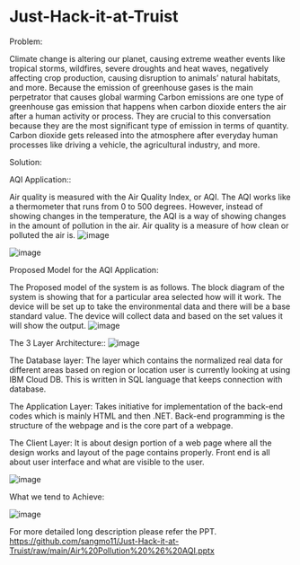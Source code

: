 # Just-Hack-it-at-Truist
Problem:

Climate change is altering our planet, causing extreme weather events like tropical storms, wildfires, severe droughts and heat waves, negatively affecting crop production, causing disruption to animals’ natural habitats, and more. Because the emission of greenhouse gases is the main perpetrator that causes global warming
Carbon emissions are one type of greenhouse gas emission that happens when carbon dioxide enters the air after a human activity or process. They are crucial to this conversation because they are the most significant type of emission in terms of quantity. Carbon dioxide gets released into the atmosphere after everyday human processes like driving a vehicle, the agricultural industry, and more. 

Solution: 

AQI Application::

Air quality is measured with the Air Quality Index, or AQI. The AQI works like a thermometer that runs from 0 to 500 degrees. However, instead of showing changes in the temperature, the AQI is a way of showing changes in the amount of pollution in the air. Air quality is a measure of how clean or polluted the air is.
![image](https://user-images.githubusercontent.com/86153443/122644335-53d57480-d132-11eb-9c9c-d391ed706e8a.png)

![image](https://user-images.githubusercontent.com/86153443/122644339-59cb5580-d132-11eb-8d09-39665cf39e22.png)

Proposed Model for the AQI Application:

The Proposed model of the system is as follows. The block diagram of the system is showing that for a particular area selected how will it work. The device will be set up to take the environmental data and there will be a base standard value. The device will collect data and based on the set values it will show the output. 
![image](https://user-images.githubusercontent.com/86153443/122644464-ed9d2180-d132-11eb-8cfe-eb8f621f629c.png)


The 3 Layer Architecture::
![image](https://user-images.githubusercontent.com/86153443/122644364-723b7000-d132-11eb-847c-101dc97b651c.png)

The Database layer: The layer which contains the normalized real data for different areas based on region or location user is currently looking at using IBM Cloud DB. This is written in SQL language that keeps connection with database.

The Application Layer: Takes initiative for implementation of the back-end codes which is mainly HTML and then .NET. Back-end programming is the structure of the webpage and is the core part of a webpage.

The Client Layer: It is about design portion of a web page where all the design works and layout of the page contains properly. Front end is all about user interface and what are visible to the user.

![image](https://user-images.githubusercontent.com/86153443/122644378-87b09a00-d132-11eb-9296-3d7da9b41574.png)

What we tend to Achieve:

![image](https://user-images.githubusercontent.com/86153443/122644389-94cd8900-d132-11eb-964c-b3cb7bbd198c.png)


For more detailed long description please refer the PPT.
https://github.com/sangmo11/Just-Hack-it-at-Truist/raw/main/Air%20Pollution%20%26%20AQI.pptx
